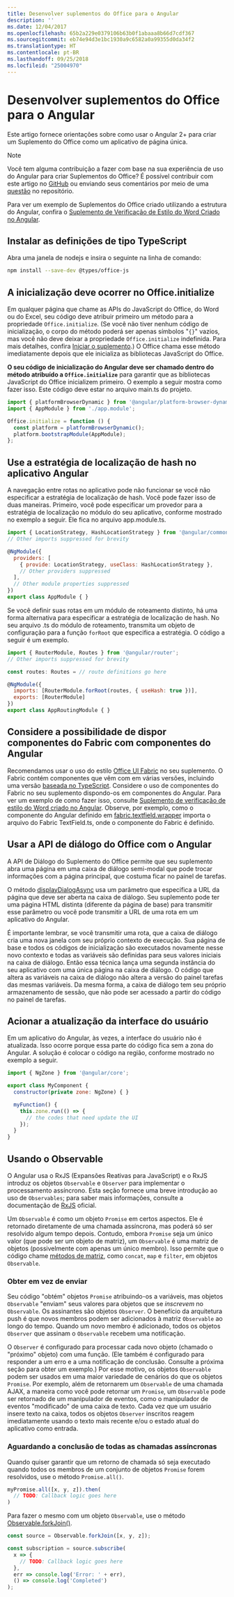 ```yaml
---
title: Desenvolver suplementos do Office para o Angular
description: ''
ms.date: 12/04/2017
ms.openlocfilehash: 65b2a229e0379106b63b0f1abaaa8b66d7cdf367
ms.sourcegitcommit: eb74e94d3e1bc1930a9c6582a0a99355d0da34f2
ms.translationtype: HT
ms.contentlocale: pt-BR
ms.lasthandoff: 09/25/2018
ms.locfileid: "25004970"
---
```

# <a name="develop-office-add-ins-with-angular"></a>Desenvolver suplementos do Office para o Angular

Este artigo fornece orientações sobre como usar o Angular 2+ para criar um Suplemento do Office como um aplicativo de página única.

> [!NOTE]
> Você tem alguma contribuição a fazer com base na sua experiência de uso do Angular para criar Suplementos do Office? É possível contribuir com este artigo no [GitHub](https://github.com/OfficeDev/office-js-docs) ou enviando seus comentários por meio de uma [questão](https://github.com/OfficeDev/office-js-docs-pr/issues) no repositório. 

Para ver um exemplo de Suplementos do Office criado utilizando a estrutura do Angular, confira o [Suplemento de Verificação de Estilo do Word Criado no Angular](https://github.com/OfficeDev/Word-Add-in-Angular2-StyleChecker).

## <a name="install-the-typescript-type-definitions"></a>Instalar as definições de tipo TypeScript
Abra uma janela de nodejs e insira o seguinte na linha de comando: 

```bash
npm install --save-dev @types/office-js
```

## <a name="bootstrapping-must-be-inside-officeinitialize"></a>A inicialização deve ocorrer no Office.initialize

Em qualquer página que chame as APIs do JavaScript do Office, do Word ou do Excel, seu código deve atribuir primeiro um método para a propriedade `Office.initialize`. (Se você não tiver nenhum código de inicialização, o corpo do método poderá ser apenas símbolos "`{}`" vazios, mas você não deve deixar a propriedade `Office.initialize` indefinida. Para mais detalhes, confira [Iniciar o suplemento](understanding-the-javascript-api-for-office.md#initializing-your-add-in).) O Office chama esse método imediatamente depois que ele inicializa as bibliotecas JavaScript do Office.

**O seu código de inicialização do Angular deve ser chamado dentro do método atribuído a `Office.initialize`** para garantir que as bibliotecas JavaScript do Office inicializem primeiro. O exemplo a seguir mostra como fazer isso. Este código deve estar no arquivo main.ts do projeto.

```js
import { platformBrowserDynamic } from '@angular/platform-browser-dynamic';
import { AppModule } from './app.module';

Office.initialize = function () {
  const platform = platformBrowserDynamic();
  platform.bootstrapModule(AppModule);
};
```

## <a name="use-the-hash-location-strategy-in-the-angular-application"></a>Use a estratégia de localização de hash no aplicativo Angular

A navegação entre rotas no aplicativo pode não funcionar se você não especificar a estratégia de localização de hash. Você pode fazer isso de duas maneiras. Primeiro, você pode especificar um provedor para a estratégia de localização no módulo do seu aplicativo, conforme mostrado no exemplo a seguir. Ele fica no arquivo app.module.ts.

```js
import { LocationStrategy, HashLocationStrategy } from '@angular/common';
// Other imports suppressed for brevity

@NgModule({
  providers: [
    { provide: LocationStrategy, useClass: HashLocationStrategy },
    // Other providers suppressed
  ],
  // Other module properties suppressed
})
export class AppModule { }
``` 

Se você definir suas rotas em um módulo de roteamento distinto, há uma forma alternativa para especificar a estratégia de localização de hash. No seu arquivo .ts do módulo de roteamento, transmita um objeto de configuração para a função `forRoot` que especifica a estratégia. O código a seguir é um exemplo. 

```js
import { RouterModule, Routes } from '@angular/router';
// Other imports suppressed for brevity

const routes: Routes = // route definitions go here

@NgModule({
  imports: [RouterModule.forRoot(routes, { useHash: true })],
  exports: [RouterModule]
})
export class AppRoutingModule { }
```   


## <a name="consider-wrapping-fabric-components-with-angular-components"></a>Considere a possibilidade de dispor componentes do Fabric com componentes do Angular

Recomendamos usar o uso do estilo [Office UI Fabric](https://developer.microsoft.com/fabric#/fabric-js) no seu suplemento. O Fabric contém componentes que vêm com em várias versões, incluindo uma versão [baseada no TypeScript](https://github.com/OfficeDev/office-ui-fabric-js). Considere o uso de componentes do Fabric no seu suplemento dispondo-os em componentes do Angular. Para ver um exemplo de como fazer isso, consulte [Suplemento de verificação de estilo do Word criado no Angular](https://github.com/OfficeDev/Word-Add-in-Angular2-StyleChecker). Observe, por exemplo, como o componente do Angular definido em [fabric.textfield.wrapper](https://github.com/OfficeDev/Word-Add-in-Angular2-StyleChecker/blob/master/app/shared/office-fabric-component-wrappers/fabric.textfield.wrapper.component.ts) importa o arquivo do Fabric TextField.ts, onde o componente do Fabric é definido. 


## <a name="using-the-office-dialog-api-with-angular"></a>Usar a API de diálogo do Office com o Angular

A API de Diálogo do Suplemento do Office permite que seu suplemento abra uma página em uma caixa de diálogo semi-modal que pode trocar informações com a página principal, que costuma ficar no painel de tarefas. 

O método [displayDialogAsync](https://docs.microsoft.com/javascript/api/office/office.ui?view=office-js) usa um parâmetro que especifica a URL da página que deve ser aberta na caixa de diálogo. Seu suplemento pode ter uma página HTML distinta (diferente da página de base) para transmitir esse parâmetro ou você pode transmitir a URL de uma rota em um aplicativo do Angular. 

É importante lembrar, se você transmitir uma rota, que a caixa de diálogo cria uma nova janela com seu próprio contexto de execução. Sua página de base e todos os códigos de inicialização são executados novamente nesse novo contexto e todas as variáveis são definidas para seus valores iniciais na caixa de diálogo. Então essa técnica lança uma segunda instância do seu aplicativo com uma única página na caixa de diálogo. O código que altera as variáveis na caixa de diálogo não altera a versão do painel tarefas das mesmas variáveis. Da mesma forma, a caixa de diálogo tem seu próprio armazenamento de sessão, que não pode ser acessado a partir do código no painel de tarefas.  


## <a name="trigger-the-ui-update"></a>Acionar a atualização da interface do usuário

Em um aplicativo do Angular, às vezes, a interface do usuário não é atualizada. Isso ocorre porque essa parte do código fica sem a zona do Angular. A solução é colocar o código na região, conforme mostrado no exemplo a seguir.

```js
import { NgZone } from '@angular/core';

export class MyComponent {
  constructor(private zone: NgZone) { }

  myFunction() {
    this.zone.run(() => {
      // the codes that need update the UI
    });
  }
}
``` 

## <a name="using-observable"></a>Usando o Observable

O Angular usa o RxJS (Expansões Reativas para JavaScript) e o RxJS introduz os objetos `Observable` e `Observer` para implementar o processamento assíncrono. Esta seção fornece uma breve introdução ao uso de `Observables`; para saber mais informações, consulte a documentação de [RxJS](http://reactivex.io/rxjs/) oficial.

Um `Observable` é como um objeto `Promise` em certos aspectos. Ele é retornado diretamente de uma chamada assíncrona, mas poderá só ser resolvido algum tempo depois. Contudo, embora `Promise` seja um único valor (que pode ser um objeto de matriz), um `Observable` é uma matriz de objetos (possivelmente com apenas um único membro). Isso permite que o código chame [métodos de matriz](https://www.w3schools.com/jsref/jsref_obj_array.asp), como `concat`, `map` e `filter`, em objetos `Observable`. 

### <a name="pushing-instead-of-pulling"></a>Obter em vez de enviar

Seu código "obtém" objetos `Promise` atribuindo-os a variáveis, mas objetos `Observable` "enviam" seus valores para objetos que se *inscrevem* no `Observable`. Os assinantes são objetos `Observer`. O benefício da arquitetura push é que novos membros podem ser adicionados à matriz `Observable` ao longo do tempo. Quando um novo membro é adicionado, todos os objetos `Observer` que assinam o `Observable` recebem uma notificação. 

O `Observer` é configurado para processar cada novo objeto (chamado o "próximo" objeto) com uma função. (Ele também é configurado para responder a um erro e a uma notificação de conclusão. Consulte a próxima seção para obter um exemplo.) Por esse motivo, os objetos `Observable` podem ser usados em uma maior variedade de cenários do que os objetos `Promise`. Por exemplo, além de retornarem um `Observable` de uma chamada AJAX, a maneira como você pode retornar um `Promise`, um `Observable` pode ser retornado de um manipulador de eventos, como o manipulador de eventos "modificado" de uma caixa de texto. Cada vez que um usuário insere texto na caixa, todos os objetos `Observer` inscritos reagem imediatamente usando o texto mais recente e/ou o estado atual do aplicativo como entrada. 


### <a name="waiting-until-all-asynchronous-calls-have-completed"></a>Aguardando a conclusão de todas as chamadas assíncronas

Quando quiser garantir que um retorno de chamada só seja executado quando todos os membros de um conjunto de objetos `Promise` forem resolvidos, use o método `Promise.all()`.

```js
myPromise.all([x, y, z]).then(
  // TODO: Callback logic goes here
)
``` 

Para fazer o mesmo com um objeto `Observable`, use o método [Observable.forkJoin()](https://github.com/Reactive-Extensions/RxJS/blob/master/doc/api/core/operators/forkjoin.md).  

```js
const source = Observable.forkJoin([x, y, z]);

const subscription = source.subscribe(
  x => {
    // TODO: Callback logic goes here
  },
  err => console.log('Error: ' + err),
  () => console.log('Completed')
);
``` 

